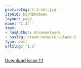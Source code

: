 ```yaml
---
profileImg: 1.1-sml.jpg
itemId: bcphbhe6wex
layout: page
name: '1.1: '
tags:
- hasAuthor: dreamnetwork
- hasTag: dream-network-volume-1
type: post
urlSlug: '1.1'
---
```

<a href="../files/pdfs/Volume_1/1.1_Dream_Network_Bulletin_Vol.1_Issue_1.pdf" download="">Download issue 1.1</a>